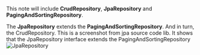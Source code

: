 This note will include __CrudRepository__, __JpaRepository__ and __PagingAndSortingRepository__.

The **JpaRepository** extends the **PagingAndSortingRepository**. And in turn, the CrudRepository. This is a screenshot from jpa source code lib. It shows that the JpaRepository interface extends the PagingAndSortingRepository
![JpaRepository]('./../../images/jpa.png')